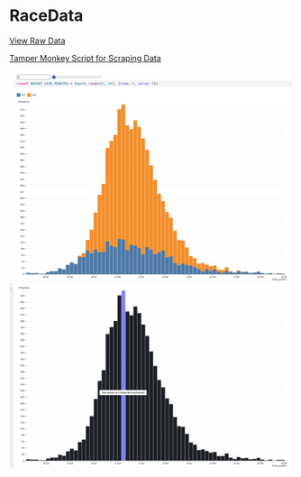 # RaceData

[View Raw Data](https://github.com/strawstack/RaceData/tree/main/data/json)

[Tamper Monkey Script for Scraping Data](https://github.com/strawstack/RaceData/blob/main/tamper_monkey.js)

![](./race_data.png)
![](./race_data_combined.png)
